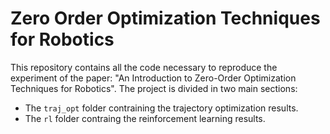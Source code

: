 # Zero Order Optimization Techniques for Robotics


This repository contains all the code necessary to reproduce the experiment of the paper: "An Introduction to Zero-Order Optimization Techniques for Robotics". The project is divided in two main sections:
- The `traj_opt` folder contraining the trajectory optimization results.
- The `rl` folder contraing the reinforcement learning results. 

